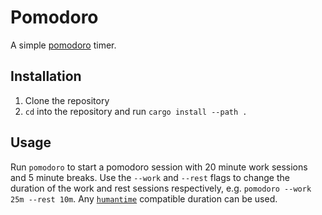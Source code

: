 # Pomodoro

A simple [pomodoro](https://en.wikipedia.org/wiki/Pomodoro_Technique) timer.

## Installation

1. Clone the repository
2. `cd` into the repository and run `cargo install --path .`

## Usage

Run `pomodoro` to start a pomodoro session with 20 minute work sessions and 5 minute breaks. Use the `--work` and `--rest` flags to change the duration of the work and rest sessions respectively, e.g. `pomodoro --work 25m --rest 10m`. Any [`humantime`](https://docs.rs/humantime/latest/humantime/) compatible duration can be used.
